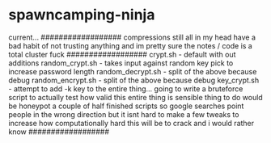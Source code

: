 spawncamping-ninja
==================
current...
##################
compressions still all in my head have a bad habit of not trusting anything
and im pretty sure the notes / code is a total cluster fuck 
##################
crypt.sh - default with out additions
random_crypt.sh - takes input against random key pick to increase password length
random_decrypt.sh - split of the above because debug
random_encrypt.sh - split of the above because debug
key_crypt.sh - attempt to add -k key to the entire thing...
going to write a bruteforce script to actually test how valid this entire thing is
sensible thing to do would be honeypot a couple of half finished scripts so google searches point people in the wrong direction
but it isnt hard to make a few tweaks to increase how computationally hard this will be to crack and i would rather know
##################
